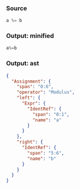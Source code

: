 ### Source
```js parse:expr
a %= b
```

### Output: minified
```js
a%=b
```

### Output: ast
```json
{
  "Assignment": {
    "span": "0:6",
    "operator": "Modulus",
    "left": {
      "Expr": {
        "IdentRef": {
          "span": "0:1",
          "name": "a"
        }
      }
    },
    "right": {
      "IdentRef": {
        "span": "5:6",
        "name": "b"
      }
    }
  }
}
```
